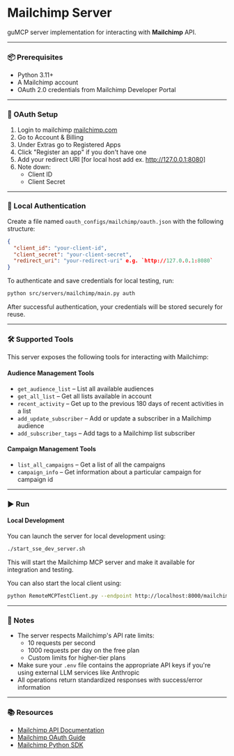 # Mailchimp Server

guMCP server implementation for interacting with **Mailchimp** API.

---

### 📦 Prerequisites

- Python 3.11+
- A Mailchimp account
- OAuth 2.0 credentials from Mailchimp Developer Portal

---

### 🔐 OAuth Setup

1. Login to mailchimp [mailchimp.com](https://mailchimp.com)
2. Go to Account & Billing
3. Under Extras go to Registered Apps
4. Click "Register an app" if you don't have one
5. Add your redirect URI [for local host add ex. http://127.0.0.1:8080]
6. Note down:
   - Client ID
   - Client Secret


---

### 🔐 Local Authentication

Create a file named `oauth_configs/mailchimp/oauth.json` with the following structure:

```json
{
  "client_id": "your-client-id",
  "client_secret": "your-client-secret",
  "redirect_uri": "your-redirect-uri" e.g. `http://127.0.0.1:8080`
}   
```

To authenticate and save credentials for local testing, run:

```bash
python src/servers/mailchimp/main.py auth
```

After successful authentication, your credentials will be stored securely for reuse.

---

### 🛠️ Supported Tools

This server exposes the following tools for interacting with Mailchimp:

#### Audience Management Tools
- `get_audience_list` – List all available audiences
- `get_all_list` – Get all lists available in account
- `recent_activity` – Get up to the previous 180 days of recent activities in a list
- `add_update_subscriber` – Add or update a subscriber in a Mailchimp audience
- `add_subscriber_tags` – Add tags to a Mailchimp list subscriber

#### Campaign Management Tools
- `list_all_campaigns` – Get a list of all the campaigns
- `campaign_info` – Get information about a particular campaign for campaign id

---

### ▶️ Run

#### Local Development

You can launch the server for local development using:

```bash
./start_sse_dev_server.sh
```

This will start the Mailchimp MCP server and make it available for integration and testing.

You can also start the local client using:

```bash
python RemoteMCPTestClient.py --endpoint http://localhost:8000/mailchimp/local
```

---

### 📎 Notes

- The server respects Mailchimp's API rate limits:
  - 10 requests per second
  - 1000 requests per day on the free plan
  - Custom limits for higher-tier plans
- Make sure your `.env` file contains the appropriate API keys if you're using external LLM services like Anthropic
- All operations return standardized responses with success/error information

---

### 📚 Resources

- [Mailchimp API Documentation](https://mailchimp.com/developer/api/)
- [Mailchimp OAuth Guide](https://mailchimp.com/developer/marketing/guides/oauth-2/)
- [Mailchimp Python SDK](https://mailchimp.com/developer/marketing/api/root/)
